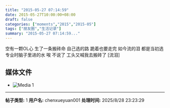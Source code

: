 ```yaml
---
title: "2015-05-27 07:14:59"
date: 2015-05-27T10:00:00+08:00
draft: false
categories: ["moments","2015","2015-05"]
tags: ["朋友圈","生活记录"]
summary: "2015-05-27 07:14:59..."
---
```


空有一颗OL心 生了一条搬砖命 自己选的路 跪着也要走完 如今流的泪 都是当初选专业时脑子里进的水 唉 不说了 工头又喊我去搬砖了 [流泪]

## 媒体文件

- ![Media 1](/Moments/photos/2015-05-27/201505270714590.jpg)

---

**帖子类型:** 1
**用户名:** chenxueyuan001
**处理时间:** 2025/8/28 23:23:29